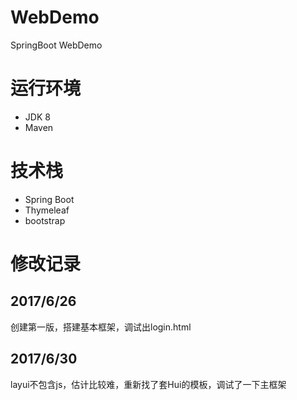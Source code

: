 # WebDemo
SpringBoot WebDemo

# 运行环境
- JDK 8
- Maven

# 技术栈
- Spring Boot
- Thymeleaf
- bootstrap

# 修改记录

## 2017/6/26
创建第一版，搭建基本框架，调试出login.html

## 2017/6/30
layui不包含js，估计比较难，重新找了套Hui的模板，调试了一下主框架

